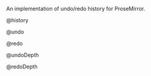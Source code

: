 An implementation of undo/redo history for ProseMirror.

@history

@undo

@redo

@undoDepth

@redoDepth
